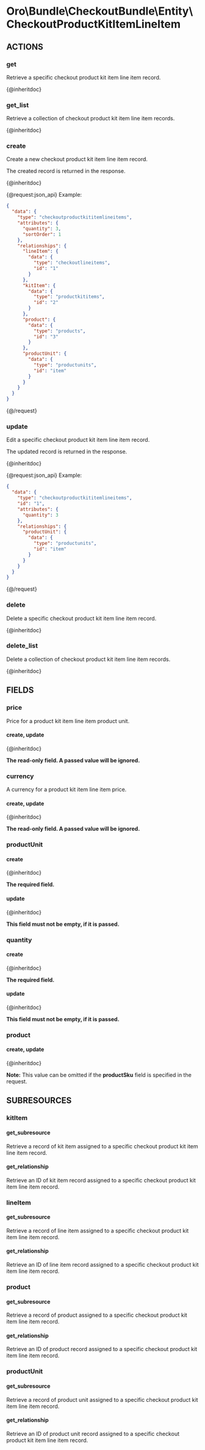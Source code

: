 # Oro\Bundle\CheckoutBundle\Entity\CheckoutProductKitItemLineItem

## ACTIONS

### get

Retrieve a specific checkout product kit item line item record.

{@inheritdoc}

### get_list

Retrieve a collection of checkout product kit item line item records.

{@inheritdoc}

### create

Create a new checkout product kit item line item record.

The created record is returned in the response.

{@inheritdoc}

{@request:json_api}
Example:

```JSON
{
  "data": {
    "type": "checkoutproductkititemlineitems",
    "attributes": {
      "quantity": 3,
      "sortOrder": 1
    },
    "relationships": {
      "lineItem": {
        "data": {
          "type": "checkoutlineitems",
          "id": "1"
        }
      },
      "kitItem": {
        "data": {
          "type": "productkititems",
          "id": "2"
        }
      },
      "product": {
        "data": {
          "type": "products",
          "id": "3"
        }
      },
      "productUnit": {
        "data": {
          "type": "productunits",
          "id": "item"
        }
      }
    }
  }
}
```
{@/request}

### update

Edit a specific checkout product kit item line item record.

The updated record is returned in the response.

{@inheritdoc}

{@request:json_api}
Example:

```JSON
{
  "data": {
    "type": "checkoutproductkititemlineitems",
    "id": "1",
    "attributes": {
      "quantity": 3
    },
    "relationships": {
      "productUnit": {
        "data": {
          "type": "productunits",
          "id": "item"
        }
      }
    }
  }
}
```
{@/request}

### delete

Delete a specific checkout product kit item line item record.

{@inheritdoc}

### delete_list

Delete a collection of checkout product kit item line item records.

{@inheritdoc}

## FIELDS

### price

Price for a product kit item line item product unit.

#### create, update

{@inheritdoc}

**The read-only field. A passed value will be ignored.**

### currency

A currency for a product kit item line item price.

#### create, update

{@inheritdoc}

**The read-only field. A passed value will be ignored.**

### productUnit

#### create

{@inheritdoc}

**The required field.**

#### update

{@inheritdoc}

**This field must not be empty, if it is passed.**

### quantity

#### create

{@inheritdoc}

**The required field.**

#### update

{@inheritdoc}

**This field must not be empty, if it is passed.**

### product

#### create, update

{@inheritdoc}

**Note:**
This value can be omitted if the **productSku** field is specified in the request.

## SUBRESOURCES

### kitItem

#### get_subresource

Retrieve a record of kit item assigned to a specific checkout product kit item line item record.

#### get_relationship

Retrieve an ID of kit item record assigned to a specific checkout product kit item line item record.

### lineItem

#### get_subresource

Retrieve a record of line item assigned to a specific checkout product kit item line item record.

#### get_relationship

Retrieve an ID of line item record assigned to a specific checkout product kit item line item record.

### product

#### get_subresource

Retrieve a record of product assigned to a specific checkout product kit item line item record.

#### get_relationship

Retrieve an ID of product record assigned to a specific checkout product kit item line item record.

### productUnit

#### get_subresource

Retrieve a record of product unit assigned to a specific checkout product kit item line item record.

#### get_relationship

Retrieve an ID of product unit record assigned to a specific checkout product kit item line item record.
